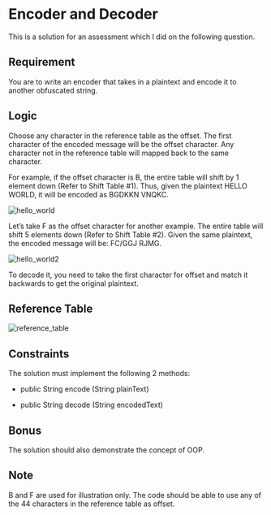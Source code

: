 # Encoder and Decoder

This is a solution for an assessment which I did on the following question.

## Requirement

You are to write an encoder that takes in a plaintext and encode it to another obfuscated string.

## Logic

Choose any character in the reference table as the offset. The first character of the encoded message will be the offset character. Any character not in the reference table will mapped back to the same character.

For example, if the offset character is B, the entire table will shift by 1 element down (Refer to Shift Table #1). Thus, given the plaintext HELLO WORLD, it will be encoded as BGDKKN VNQKC.

![hello_world](https://github.com/gideonfu55/encoder-decoder-app/assets/94817218/cd9baeeb-e580-4670-b910-58959835d326")


Let’s take F as the offset character for another example. The entire table will shift 5 elements down (Refer to Shift Table #2). Given the same plaintext, the encoded message will be:
FC/GGJ RJMG.

![hello_world2](https://github.com/gideonfu55/encoder-decoder-app/assets/94817218/18e12294-77b3-42cd-b70c-45ee8d62610c")


To decode it, you need to take the first character for offset and match it backwards to get the original plaintext.

## Reference Table

![reference_table](https://github.com/gideonfu55/encoder-decoder-app/assets/94817218/7de48e00-3ef8-4907-afe8-45b04affb839)

## Constraints

The solution must implement the following 2 methods:

- public String encode (String plainText)

- public String decode (String encodedText)

## Bonus

The solution should also demonstrate the concept of OOP.

## Note

B and F are used for illustration only. The code should be able to use any of the 44 characters in the reference table as offset.

